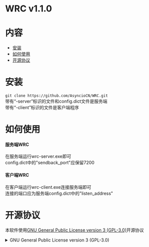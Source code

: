 # WRC v1.1.0

# 内容

- [安装](#安装)
- [如何使用](#如何使用)
- [开源协议](#开源协议)

# 安装

`git clone https://github.com/AsyncioCN/WRC.git`\
带有“-server”标识的文件和config.dict文件是服务端\
带有“-client”标识的文件是客户端程序

# 如何使用

#### 服务端WRC
在服务端运行wrc-server.exe即可\
config.dict中的"sendback_port"应保留7200

#### 客户端WRC
在客户端运行wrc-client.exe连接服务端即可\
连接的端口应为服务端config.dict中的"listen_address"



# 开源协议
本软件使用[GNU General Public License version 3 (GPL-3.0)](https://opensource.org/licenses/GPL-3.0)开源协议
<details>
<summary>GNU General Public License version 3 (GPL-3.0)</summary>
  
### Preamble
  
## 引言
  
The GNU General Public License is a free, copyleft license for software and other kinds of works. GNU通用公共许可协议（为方便阅读，以下简称“GPL协议”）是一种适用于软件和其他各类作品的自由且不可加以限制的（copyleft）版权许可协议。

The licenses for most software and other practical works are designed to take away your freedom to share and change the works. By contrast, the GNU General Public License is intended to guarantee your freedom to share and change all versions of a program--to make sure it remains free software for all its users. We, the Free Software Foundation, use the GNU General Public License for most of our software; it applies also to any other work released this way by its authors. You can apply it to your programs, too.

大多数软件和其他作品的许可协议是以排除分享和修改作品的权利为出发点进行设计的。与之相反，GPL协议意在保证分享、修改一项程序的各个版本的自由——以保证这个程序对所有用户都是自由软件。我们自由软件基金会在自己的大部分软件上使用了GPL协议，GPL协议同样也适用于任何其他由作者以此种方式发布的作品。你也可以将GPL协议适用于你的程序。

When we speak of free software, we are referring to freedom, not price. Our General Public Licenses are designed to make sure that you have the freedom to distribute copies of free software (and charge for them if you wish), that you receive source code or can get it if you want it, that you can change the software or use pieces of it in new free programs, and that you know you can do these things.

当我们在谈论free software（自由软件）的时候，这里的free是指自由，而不是免费。我们设计GPL协议即是为了确保你能够自由分发自由软件的副本（你可以为此收取费用）、收到源代码或者在需要的时候获取源代码、修改软件或者在新的自由程序中使用其中的片段，并保证你能够确信自己有权做上述的事情。

To protect your rights, we need to prevent others from denying you these rights or asking you to surrender the rights. Therefore, you have certain responsibilities if you distribute copies of the software, or if you modify it: responsibilities to respect the freedom of others.

为了保护你的权利，我们需要避免他人拒绝承认你的权利或者要求你放弃自己的权利。因此，你在分发软件副本或者修改软件的时候，也应当负起尊重他人自由的责任。

For example, if you distribute copies of such a program, whether gratis or for a fee, you must pass on to the recipients the same freedoms that you received. You must make sure that they, too, receive or can get the source code. And you must show them these terms so they know their rights.

例如，如果你分发此类程序的副本，无论是否收费，你必须给予收到副本的人与你同样的自由。你必须确保他人获得或者可以获得程序的源代码。同时你也必须向他们提供本协议的条款，使他们知晓自己的权利。

Developers that use the GNU GPL protect your rights with two steps: (1) assert copyright on the software, and (2) offer you this License giving you legal permission to copy, distribute and/or modify it.

使用GPL协议的开发者通过两个步骤来保障你的权利：（1）申明软件版权；以及（2）向你提供本许可协议以授权你复制、分发和/或修改该软件的合法许可。

For the developers' and authors' protection, the GPL clearly explains that there is no warranty for this free software. For both users' and authors' sake, the GPL requires that modified versions be marked as changed, so that their problems will not be attributed erroneously to authors of previous versions.

对于开发者和作者的保护，GPL协议明确说明了该自由软件不存在任何保证。同时为了用户和作者，GPL协议要求应对修改后的版本进行标注，以免错误地将修改版本的问题归咎于先前版本的作者。

Some devices are designed to deny users access to install or run modified versions of the software inside them, although the manufacturer can do so. This is fundamentally incompatible with the aim of protecting users' freedom to change the software. The systematic pattern of such abuse occurs in the area of products for individuals to use, which is precisely where it is most unacceptable. Therefore, we have designed this version of the GPL to prohibit the practice for those products. If such problems arise substantially in other domains, we stand ready to extend this provision to those domains in future versions of the GPL, as needed to protect the freedom of users.

尽管生产厂商可以在设备中安装或运行软件的修改版本，但是部分设备在设计上还是会拒绝用户在其中安装或运行修改版本软件的权限。这与我们保护用户修改软件自由的目标在根本上是矛盾的。这种不当的系统模式在个人产品中的出现恰恰是最无法接受的。因此，我们设计了这一版GPL协议来防止此类情况。如果此类问题还发生在其他领域，我们也为保护用户自由，做好了在将来的GPL条款中扩展这些领域的准备。

Finally, every program is threatened constantly by software patents. States should not allow patents to restrict development and use of software on general-purpose computers, but in those that do, we wish to avoid the special danger that patents applied to a free program could make it effectively proprietary. To prevent this, the GPL assures that patents cannot be used to render the program non-free.

最后，所有程序都面临着软件专利的持续威胁。国家不应该允许专利限制通用计算机软件的开发和使用，但是，在存在此类限制的国家，我们希望避免适用于自由程序的专利可能导致该程序实际上变为专有的特殊危险。为防止此类情况的发生，GPL协议确保了专利无法使程序非自由化。

The precise terms and conditions for copying, distribution and modification follow. 以下是关于复制、分发以及修改的详细条款和条件。

### TERMS AND CONDITIONS
## 条款和条件
0. Definitions.
0. 定义
“This License” refers to version 3 of the GNU General Public License.

“本协议”是指GNU通用公共许可协议第3版。

“Copyright” also means copyright-like laws that apply to other kinds of works, such as semiconductor masks.

“版权”亦包括适用于其他种类作品的类版权法律，例如半导体光罩。

“The Program” refers to any copyrightable work licensed under this License. Each licensee is addressed as “you”. “Licensees” and “recipients” may be individuals or organizations.

“程序”指根据本协议进行许可的任何受版权保护的作品。每个被许可人称为“你”。“被许可人”和“接收者”可以是个人或组织。

To “modify” a work means to copy from or adapt all or part of the work in a fashion requiring copyright permission, other than the making of an exact copy. The resulting work is called a “modified version” of the earlier work or a work “based on” the earlier work.

“修改（modify）”一个作品是指以需要版权许可的方式对作品的全部或部分进行复制（copy）或者改编（adapt），有别于制作一致的副本。所产生的作品称为前作的“修改版”或“基于”前作的作品。

A “covered work” means either the unmodified Program or a work based on the Program.

“受保护的作品（covered work）”是指未经修改的程序或者基于程序而产生的作品（a work based on the Program）。

To “propagate” a work means to do anything with it that, without permission, would make you directly or secondarily liable for infringement under applicable copyright law, except executing it on a computer or modifying a private copy. Propagation includes copying, distribution (with or without modification), making available to the public, and in some countries other activities as well.

“传播”一个作品是指除在计算机上执行或者修改私有副本以外的，根据所适用的版权法律，只要未经许可实施就会使你承担直接或间接侵权责任的任何行为。传播包括复制、分发（无论修改与否）、向公众提供、以及在一些国家的其他行为。

To “convey” a work means any kind of propagation that enables other parties to make or receive copies. Mere interaction with a user through a computer network, with no transfer of a copy, is not conveying.

“转发”一个作品是指任何一种可以使其他方制作或接收副本的传播行为。仅仅通过计算机网络与用户进行交互，而没有传输任何副本的行为不属于转发。

An interactive user interface displays “Appropriate Legal Notices” to the extent that it includes a convenient and prominently visible feature that (1) displays an appropriate copyright notice, and (2) tells the user that there is no warranty for the work (except to the extent that warranties are provided), that licensees may convey the work under this License, and how to view a copy of this License. If the interface presents a list of user commands or options, such as a menu, a prominent item in the list meets this criterion.

一个显示“适当的法律声明”的用户交互界面应具有下列方便且醒目的可见特征：（1）显示适当的版权声明，以及（2）告知用户该作品不存在任何保证（提供保证的除外）、被许可人可以根据本协议转发作品以及查阅本协议的途径。如果界面展示的是一系列命令或选项，例如菜单，在列表提供醒目的选项方能满足上述要求。

1. Source Code.
1. 源代码
The “source code” for a work means the preferred form of the work for making modifications to it. “Object code” means any non-source form of a work.

作品的“源代码”是指对作品进行修改所首选的作品形式。“目标代码”是指作品的任何非源代码形式。

A “Standard Interface” means an interface that either is an official standard defined by a recognized standards body, or, in the case of interfaces specified for a particular programming language, one that is widely used among developers working in that language.

“标准接口”是指由受认可的标准组织定义的官方标准，或者在特定编程语言所指定的接口中为该语言的开发者所广泛使用的接口。

The “System Libraries” of an executable work include anything, other than the work as a whole, that (a) is included in the normal form of packaging a Major Component, but which is not part of that Major Component, and (b) serves only to enable use of the work with that Major Component, or to implement a Standard Interface for which an implementation is available to the public in source code form. A “Major Component”, in this context, means a major essential component (kernel, window system, and so on) of the specific operating system (if any) on which the executable work runs, or a compiler used to produce the work, or an object code interpreter used to run it.

可执行作品的“系统库”包括任何（a）不属于主要组件（Major Component）的一部分，但却包含在主要组件封装的一般结构中，并且（b）仅为主要组件的工作提供必要支持或者为使公众获取源代码而实施标准接口提供必要支持的内容，而非该作品的整体。“主要组件”在此背景下是指运行可执行作品所依赖的特定操作系统（如有）的主要的、必不可少的组件（内核、窗口系统等），或用来产生作品的编译器，或运行作品所需的目标代码解释器。

The “Corresponding Source” for a work in object code form means all the source code needed to generate, install, and (for an executable work) run the object code and to modify the work, including scripts to control those activities. However, it does not include the work's System Libraries, or general-purpose tools or generally available free programs which are used unmodified in performing those activities but which are not part of the work. For example, Corresponding Source includes interface definition files associated with source files for the work, and the source code for shared libraries and dynamically linked subprograms that the work is specifically designed to require, such as by intimate data communication or control flow between those subprograms and other parts of the work.

目标代码形式的作品，其“相应的源代码”是指生成 、安装、（对可执行作品来说）运行目标代码以及修改作品所需的全部源代码，包括控制上述活动的脚本。但是，其中不包含系统库、通用工具或者在未经修改的情况下为实施上述活动而使用的一般可获得的且不属于作品的一部分的自由程序。例如，相应的源代码包括与作品的源文件相关联的接口定义文件，以及作品明确依赖的共享库和动态链接子程序的源代码，诸如子程序与作品的其他部分之间存在密切的数据交换或控制流的情形。

The Corresponding Source need not include anything that users can regenerate automatically from other parts of the Corresponding Source.

相应的源代码不需要包括用户可以通过相应的源代码的其它部分自动生成的内容。

The Corresponding Source for a work in source code form is that same work.

作品相应的源代码如是源代码形式，其即等同于作品本身。

2. Basic Permissions.
2. 基本许可
All rights granted under this License are granted for the term of copyright on the Program, and are irrevocable provided the stated conditions are met. This License explicitly affirms your unlimited permission to run the unmodified Program. The output from running a covered work is covered by this License only if the output, given its content, constitutes a covered work. This License acknowledges your rights of fair use or other equivalent, as provided by copyright law.

根据本协议授予的所有权利的期限为程序的版权期限，此等授权在满足条件的情况下是不可撤销的。本协议明确确认你不受限制地运行未修改的程序的权利。仅在输出内容构成受保护的作品时，运行受保护的作品所产生的输出受本协议的约束。本协议承认你根据版权法律所享有的合理使用的权利以及其他等同的权利。

You may make, run and propagate covered works that you do not convey, without conditions so long as your license otherwise remains in force. You may convey covered works to others for the sole purpose of having them make modifications exclusively for you, or provide you with facilities for running those works, provided that you comply with the terms of this License in conveying all material for which you do not control copyright. Those thus making or running the covered works for you must do so exclusively on your behalf, under your direction and control, on terms that prohibit them from making any copies of your copyrighted material outside their relationship with you.

只要你的许可仍然有效，你就可以无条件地制作、运行和传播你未转发的受保护的作品。你可以将受保护的作品转发给他人，该等转发仅限于他人专门为你进行修改或者为你提供运行该作品的设备的目的，并且此等转发应以你在转发一切版权不由你所控制的材料时遵守本协议的条款为前提。因此，为你制作或运行受保护的作品的人必须在您的指导和控制下，且只能以你的名义，并在禁止他们在除你和他们之间的关系之外复制你的受版权保护的材料的条件下来制作或运行受保护的作品。

Conveying under any other circumstances is permitted solely under the conditions stated below. Sublicensing is not allowed; section 10 makes it unnecessary.

其他情形下的转发仅仅在符合下述的条件时才能被允许。禁止转授权；转授权因第10条的规定并不必要。

3. Protecting Users' Legal Rights from Anti-Circumvention Law.
3. 针对反规避技术措施法律的用户权利保护
No covered work shall be deemed part of an effective technological measure under any applicable law fulfilling obligations under article 11 of the WIPO copyright treaty adopted on 20 December 1996, or similar laws prohibiting or restricting circumvention of such measures.

受保护的作品不应被视为任何，履行12月20日通过的《WIPO版权条约》第11条所规定义务的准据法（所适用的法律）或者其他禁止或限制规避技术措施的相似法律下，有效的技术措施的一部分。

When you convey a covered work, you waive any legal power to forbid circumvention of technological measures to the extent such circumvention is effected by exercising rights under this License with respect to the covered work, and you disclaim any intention to limit operation or modification of the work as a means of enforcing, against the work's users, your or third parties' legal rights to forbid circumvention of technological measures.

当你转发受保护的作品时，你同意放弃任何禁止为行使本协议下与受保护的作品相关的权利而实施的规避技术措施行为的权利，并且你同意放弃以执行你和第三方所具有的禁止规避技术措施行为的法律权利为手段的任何限制用户对作品进行操作或修改的意图。

4. Conveying Verbatim Copies.
4. 转发未修改的副本
You may convey verbatim copies of the Program's source code as you receive it, in any medium, provided that you conspicuously and appropriately publish on each copy an appropriate copyright notice; keep intact all notices stating that this License and any non-permissive terms added in accord with section 7 apply to the code; keep intact all notices of the absence of any warranty; and give all recipients a copy of this License along with the Program.

你可以在收到程序源代码后通过任何形式转发未经修改的程序源代码的副本，但你须在每份副本中显著而恰当地发布适当的版权声明；保留陈述本协议和根据本协议第7条适用于代码的任何非许可性条款的内容的完整声明。

You may charge any price or no price for each copy that you convey, and you may offer support or warranty protection for a fee.

你可以免费转发副本或者对转发的副本收取费用，也可以提供支持或保修以收取费用。

5. Conveying Modified Source Versions.
5. 转发修改后的源代码版本
You may convey a work based on the Program, or the modifications to produce it from the Program, in the form of source code under the terms of section 4, provided that you also meet all of these conditions:

你可以以第4条规定的源代码的形式，转发基于本程序的作品或其修改内容，但必须同时满足下列条件：

a) The work must carry prominent notices stating that you modified it, and giving a relevant date.

a) 该作品须具有显著的声明，说明您对该作品进行了修改并提供修改相关的日期。

b) The work must carry prominent notices stating that it is released under this License and any conditions added under section 7. This requirement modifies the requirement in section 4 to “keep intact all notices”.

b) 该作品须具有显著的声明，说明该作品是依据本协议以及根据第7条附加的条件进行发布的。本要求将把第4条所列的对应要求修改为“保留”完整保留所有声明。

c) You must license the entire work, as a whole, under this License to anyone who comes into possession of a copy. This License will therefore apply, along with any applicable section 7 additional terms, to the whole of the work, and all its parts, regardless of how they are packaged. This License gives no permission to license the work in any other way, but it does not invalidate such permission if you have separately received it.

c) 你必须根据本协议将作品整体完整地许可给任何拥有其副本的人。本协议及其适用的任何根据本协议第7条附加的条款适用于整个作品和作品的所有部分，无论其如何封包。本协议不允许以任何其他方式许可该作品，但如果你单独接受了其他方式的许可，本协议并不当然导致该等许可无效。

d) If the work has interactive user interfaces, each must display Appropriate Legal Notices; however, if the Program has interactive interfaces that do not display Appropriate Legal Notices, your work need not make them do so.

d) 如果该作品具有交互式用户界面，则每个用户界面均须显示适当的法律声明；但如果本程序具有交互式用户界面却不显示适当的法律声明，你的作品也无需进行显示。

A compilation of a covered work with other separate and independent works, which are not by their nature extensions of the covered work, and which are not combined with it such as to form a larger program, in or on a volume of a storage or distribution medium, is called an “aggregate” if the compilation and its resulting copyright are not used to limit the access or legal rights of the compilation's users beyond what the individual works permit. Inclusion of a covered work in an aggregate does not cause this License to apply to the other parts of the aggregate.

存储在存储空间或分发介质上的受保护的作品与其他独立的作品的汇编，同时其在性质上不是受保护的作品的扩展，并且没有与之相结合而构成更大的程序，如果该汇编及其产生的版权没有被用来超越其中的单体作品的许可对该汇编的用户的访问和法律权利进行限制，则称之为“聚合”。在聚合中包含受保护的作品并不会使本协议适用于该聚合的其他部分。

6. Conveying Non-Source Forms.
6. 以非源代码形式转发
You may convey a covered work in object code form under the terms of sections 4 and 5, provided that you also convey the machine-readable Corresponding Source under the terms of this License, in one of these ways:

你可以根据本协议第4条和第5条的规定转发目标代码形式的受保护的作品，但你必须同时根据本协议转发及其可读的相应的源码，此等转发需符合下列方式之一：

a) Convey the object code in, or embodied in, a physical product (including a physical distribution medium), accompanied by the Corresponding Source fixed on a durable physical medium customarily used for software interchange.

a) 转发收录在实体产品（包括实体的分发媒介）中的目标代码，并附带固定在常用于软件交换的耐用型物理介质上的相应的源码。

b) Convey the object code in, or embodied in, a physical product (including a physical distribution medium), accompanied by a written offer, valid for at least three years and valid for as long as you offer spare parts or customer support for that product model, to give anyone who possesses the object code either (1) a copy of the Corresponding Source for all the software in the product that is covered by this License, on a durable physical medium customarily used for software interchange, for a price no more than your reasonable cost of physically performing this conveying of source, or (2) access to copy the Corresponding Source from a network server at no charge.

b) 转发收录在实体产品（包括实体的分发媒介）中的目标代码，并附带一份书面要约，该书面要约应给予任何持有该目标代码的主体(1)以不高于你实际进行源码转发的合理成本的价格，一份产品中所有受本协议约束的软件的相应的源码的副本，此副本应储存与常用于软件交换的耐用型物理介质之上，或者(2)对相应的源码的免费的网络服务器访问；此要约在你提为该产品型号提供备件或客户支持期间持续有效且有效期至少为三年。

c) Convey individual copies of the object code with a copy of the written offer to provide the Corresponding Source. This alternative is allowed only occasionally and noncommercially, and only if you received the object code with such an offer, in accord with subsection 6b.

c) 转发单独的目标代码的副本并附带一份提供相应的源码的书面要约副本。此选项仅能在偶尔性的且非商业性的情况下才能被允许，并且目标代码所附的要约应符合第6b条的要求。

d) Convey the object code by offering access from a designated place (gratis or for a charge), and offer equivalent access to the Corresponding Source in the same way through the same place at no further charge. You need not require recipients to copy the Corresponding Source along with the object code. If the place to copy the object code is a network server, the Corresponding Source may be on a different server (operated by you or a third party) that supports equivalent copying facilities, provided you maintain clear directions next to the object code saying where to find the Corresponding Source. Regardless of what server hosts the Corresponding Source, you remain obligated to ensure that it is available for as long as needed to satisfy these requirements.

d) 通过从指定的地点提供访问（免费或付费）来转发目标代码，并以相同的方式从同一地点提供对相应的源码提供同等的访问，提供对应的源码不得收取额外费用。你无需要求接收者同时复制目标代码和相应的源码。如果复制目标代码的地点是网络服务器，在你于目标代码旁设置清晰指引并说明在哪里可以或许相应的源码的前提下，你可以将相应的源码储存在另一台支持同样的复制功能呢的服务器上(该服务器由你而非第三方运营)。无论在任何服务器托管相应的源码，你都有义务保证它在为满足这些要求所需的期间内是可用的。

e) Convey the object code using peer-to-peer transmission, provided you inform other peers where the object code and Corresponding Source of the work are being offered to the general public at no charge under subsection 6d.

e) 使用点对点（p2p）传输转发目标代码，但你必须根据第6d条将你在何处向一般公众免费提供作品的目标代码和相应的源码的信息通知给其他节点。

A separable portion of the object code, whose source code is excluded from the Corresponding Source as a System Library, need not be included in conveying the object code work.

目标代码的可分割部分，即其源代码作为系统库被排除于相应的源码的部分，在转发时需包含在目标代码作品之中。

A “User Product” is either (1) a “consumer product”, which means any tangible personal property which is normally used for personal, family, or household purposes, or (2) anything designed or sold for incorporation into a dwelling. In determining whether a product is a consumer product, doubtful cases shall be resolved in favor of coverage. For a particular product received by a particular user, “normally used” refers to a typical or common use of that class of product, regardless of the status of the particular user or of the way in which the particular user actually uses, or expects or is expected to use, the product. A product is a consumer product regardless of whether the product has substantial commercial, industrial or non-consumer uses, unless such uses represent the only significant mode of use of the product.

“用户产品”是指(1) “消费产品”，即任何通常用于个人、家庭或者生活目的有形个人财产，或者(2)任何为在住宅中使用而设计或销售的物品。在判断一款产品是否属于消费产品时，存疑的情形应按照扩大消费产品覆盖范围的倾向进行决定。对于特定用户收到的特定产品，“通常用于”是指对该类产品典型的或常见的使用，不论该特定用户的状态或其实际使用、预期使用或被要求使用该产品的方式是怎样的。无论产品是否具有实质上的商业、工业或者非消费者用途，这些用途均不影响对消费产品的判断，除非前述用途代表了该产品唯一且重要的使用方式。

“Installation Information” for a User Product means any methods, procedures, authorization keys, or other information required to install and execute modified versions of a covered work in that User Product from a modified version of its Corresponding Source. The information must suffice to ensure that the continued functioning of the modified object code is in no case prevented or interfered with solely because modification has been made.

用户产品的“安装信息”是指任何方法、流程、授权密钥或其他在该用户产品中通过相应的源码的修改版安装和执行修改版受保护的作品的信息。该信息必须足以确保修改后的目标代码能够在持续工作中不会单纯因修改而被阻止或干扰。

If you convey an object code work under this section in, or with, or specifically for use in, a User Product, and the conveying occurs as part of a transaction in which the right of possession and use of the User Product is transferred to the recipient in perpetuity or for a fixed term (regardless of how the transaction is characterized), the Corresponding Source conveyed under this section must be accompanied by the Installation Information. But this requirement does not apply if neither you nor any third party retains the ability to install modified object code on the User Product (for example, the work has been installed in ROM).

如果你根据本条转发在用户产品中的、随同用户产品的或者专门用于用户产品的目标代码作品，并且该转发作为交易的一部分会使用户产品的占有权和使用权在在一定期限内或永久转让给接收者（无论该交易是如何描述的），根据本条所转发的相应的源码必须具有安装信息。但是，此要求在你或任何第三方都不具有在用户产品上安装修改版的目标代码的能力的情况下并不适用（例如作品被安装在ROM上的情况）。

The requirement to provide Installation Information does not include a requirement to continue to provide support service, warranty, or updates for a work that has been modified or installed by the recipient, or for the User Product in which it has been modified or installed. Access to a network may be denied when the modification itself materially and adversely affects the operation of the network or violates the rules and protocols for communication across the network.

提供安装信息这一要求中并不包括继续为接收者已修改或安装的作品或用户产品提供支持服务、保修或者更新的要求。当所做的修改本身对网络运行造成实质且负面的影响或者违反了网络通信协议和规则时，可以拒绝其网络访问。

Corresponding Source conveyed, and Installation Information provided, in accord with this section must be in a format that is publicly documented (and with an implementation available to the public in source code form), and must require no special password or key for unpacking, reading or copying.

根据本条所转发的相应的源码以及所提供的安装信息必须采用有公开记录的格式（并伴有公众可以取得的源代码形式的工具），且不得对解压、读取或复制设置密码或密钥。

6. Conveying Non-Source Forms.
6. 以非源代码形式转发
You may convey a covered work in object code form under the terms of sections 4 and 5, provided that you also convey the machine-readable Corresponding Source under the terms of this License, in one of these ways:

你可以根据本协议第4条和第5条的规定转发目标代码形式的受保护的作品，但你必须同时根据本协议转发及其可读的相应的源码，此等转发需符合下列方式之一：

a) Convey the object code in, or embodied in, a physical product (including a physical distribution medium), accompanied by the Corresponding Source fixed on a durable physical medium customarily used for software interchange.

a) 转发收录在实体产品（包括实体的分发媒介）中的目标代码，并附带固定在常用于软件交换的耐用型物理介质上的相应的源码。

b) Convey the object code in, or embodied in, a physical product (including a physical distribution medium), accompanied by a written offer, valid for at least three years and valid for as long as you offer spare parts or customer support for that product model, to give anyone who possesses the object code either (1) a copy of the Corresponding Source for all the software in the product that is covered by this License, on a durable physical medium customarily used for software interchange, for a price no more than your reasonable cost of physically performing this conveying of source, or (2) access to copy the Corresponding Source from a network server at no charge.

b) 转发收录在实体产品（包括实体的分发媒介）中的目标代码，并附带一份书面要约，该书面要约应给予任何持有该目标代码的主体(1)以不高于你实际进行源码转发的合理成本的价格，一份产品中所有受本协议约束的软件的相应的源码的副本，此副本应储存与常用于软件交换的耐用型物理介质之上，或者(2)对相应的源码的免费的网络服务器访问；此要约在你提为该产品型号提供备件或客户支持期间持续有效且有效期至少为三年。

c) Convey individual copies of the object code with a copy of the written offer to provide the Corresponding Source. This alternative is allowed only occasionally and noncommercially, and only if you received the object code with such an offer, in accord with subsection 6b.

c) 转发单独的目标代码的副本并附带一份提供相应的源码的书面要约副本。此选项仅能在偶尔性的且非商业性的情况下才能被允许，并且目标代码所附的要约应符合第6b条的要求。

c)d) Convey the object code by offering access from a designated place (gratis or for a charge), and offer equivalent access to the Corresponding Source in the same way through the same place at no further charge. You need not require recipients to copy the Corresponding Source along with the object code. If the place to copy the object code is a network server, the Corresponding Source may be on a different server (operated by you or a third party) that supports equivalent copying facilities, provided you maintain clear directions next to the object code saying where to find the Corresponding Source. Regardless of what server hosts the Corresponding Source, you remain obligated to ensure that it is available for as long as needed to satisfy these requirements.

d) 通过从指定的地点提供访问（免费或付费）来转发目标代码，并以相同的方式从同一地点提供对相应的源码提供同等的访问，提供对应的源码不得收取额外费用。你无需要求接收者同时复制目标代码和相应的源码。如果复制目标代码的地点是网络服务器，在你于目标代码旁设置清晰指引并说明在哪里可以或许相应的源码的前提下，你可以将相应的源码储存在另一台支持同样的复制功能呢的服务器上(该服务器由你而非第三方运营)。无论在任何服务器托管相应的源码，你都有义务保证它在为满足这些要求所需的期间内是可用的。

e) Convey the object code using peer-to-peer transmission, provided you inform other peers where the object code and Corresponding Source of the work are being offered to the general public at no charge under subsection 6d.

e) 使用点对点（p2p）传输转发目标代码，但你必须根据第6d条将你在何处向一般公众免费提供作品的目标代码和相应的源码的信息通知给其他节点。

A separable portion of the object code, whose source code is excluded from the Corresponding Source as a System Library, need not be included in conveying the object code work.

目标代码的可分割部分，即其源代码作为系统库被排除于相应的源码的部分，在转发时需包含在目标代码作品之中。

A “User Product” is either (1) a “consumer product”, which means any tangible personal property which is normally used for personal, family, or household purposes, or (2) anything designed or sold for incorporation into a dwelling. In determining whether a product is a consumer product, doubtful cases shall be resolved in favor of coverage. For a particular product received by a particular user, “normally used” refers to a typical or common use of that class of product, regardless of the status of the particular user or of the way in which the particular user actually uses, or expects or is expected to use, the product. A product is a consumer product regardless of whether the product has substantial commercial, industrial or non-consumer uses, unless such uses represent the only significant mode of use of the product.

“用户产品（User Product）”是指(1) “消费产品”，即任何通常用于个人、家庭或者生活目的有形个人财产，或者(2)任何为在住宅中使用而设计或销售的物品。在判断一款产品是否属于消费产品时，存疑的情形应按照扩大消费产品覆盖范围的倾向进行决定。对于特定用户收到的特定产品，“通常用于”是指对该类产品典型的或常见的使用，不论该特定用户的状态或其实际使用、预期使用或被要求使用该产品的方式是怎样的。无论产品是否具有实质上的商业、工业或者非消费者用途，这些用途均不影响对消费产品的判断，除非前述用途代表了该产品唯一且重要的使用方式。

“Installation Information” for a User Product means any methods, procedures, authorization keys, or other information required to install and execute modified versions of a covered work in that User Product from a modified version of its Corresponding Source. The information must suffice to ensure that the continued functioning of the modified object code is in no case prevented or interfered with solely because modification has been made.

用户产品的“安装信息（Installation Information）”是指任何方法、流程、授权密钥或其他在该用户产品中通过相应的源码的修改版安装和执行修改版受保护的作品的信息。该信息必须足以确保修改后的目标代码能够在持续工作中不会单纯因修改而被阻止或干扰。

If you convey an object code work under this section in, or with, or specifically for use in, a User Product, and the conveying occurs as part of a transaction in which the right of possession and use of the User Product is transferred to the recipient in perpetuity or for a fixed term (regardless of how the transaction is characterized), the Corresponding Source conveyed under this section must be accompanied by the Installation Information. But this requirement does not apply if neither you nor any third party retains the ability to install modified object code on the User Product (for example, the work has been installed in ROM).

如果你根据本条转发在用户产品中的、随同用户产品的或者专门用于用户产品的目标代码作品，并且该转发作为交易的一部分会使用户产品的占有权和使用权在在一定期限内或永久转让给接收者（无论该交易是如何描述的），根据本条所转发的相应的源码必须具有安装信息。但是，此要求在你或任何第三方都不具有在用户产品上安装修改版的目标代码的能力的情况下并不适用（例如作品被安装在ROM上的情况）。

The requirement to provide Installation Information does not include a requirement to continue to provide support service, warranty, or updates for a work that has been modified or installed by the recipient, or for the User Product in which it has been modified or installed. Access to a network may be denied when the modification itself materially and adversely affects the operation of the network or violates the rules and protocols for communication across the network.

提供安装信息这一要求中并不包括继续为接收者已修改或安装的作品或用户产品提供支持服务、保修或者更新的要求。当所做的修改本身对网络运行造成实质且负面的影响或者违反了网络通信协议和规则时，可以拒绝其网络访问。

Corresponding Source conveyed, and Installation Information provided, in accord with this section must be in a format that is publicly documented (and with an implementation available to the public in source code form), and must require no special password or key for unpacking, reading or copying.

根据本条所转发的相应的源码以及所提供的安装信息必须采用有公开记录的格式（并伴有公众可以取得的源代码形式的工具），且不得对解压、读取或复制设置密码或密钥。

7. Additional Terms.
7. 附加条款
“Additional permissions” are terms that supplement the terms of this License by making exceptions from one or more of its conditions. Additional permissions that are applicable to the entire Program shall be treated as though they were included in this License, to the extent that they are valid under applicable law. If additional permissions apply only to part of the Program, that part may be used separately under those permissions, but the entire Program remains governed by this License without regard to the additional permissions.

“附加许可（additional permissions）”是指对本协议的一个或多个条件设置例外的补充性条款。适用于整个程序的附加条款，在根据本协议有效的情况下应当被视为本协议的一部分。如果附加许可仅适用于部分程序，则该部分可单独在这些许可下使用，但整个程序仍受本协议的约束，而不考虑附加许可。

When you convey a copy of a covered work, you may at your option remove any additional permissions from that copy, or from any part of it. (Additional permissions may be written to require their own removal in certain cases when you modify the work.) You may place additional permissions on material, added by you to a covered work, for which you have or can give appropriate copyright permission.

在你传播受保护的作品副本时，你可以选择从副本或其部分中移除任何附加许可。（附加许可可以要求你在特定情况下将其移除）对于你添加至受保护的作品的材料，如果你拥有这些材料或有权授予这些材料版权许可，你则可以对这些材料增添附加许可。

Notwithstanding any other provision of this License, for material you add to a covered work, you may (if authorized by the copyright holders of that material) supplement the terms of this License with terms:

即使本协议其他任何条款另有规定，你可以（如果经该材料著作权人授权）对本协议条款进行以下补充：

a) Disclaiming warranty or limiting liability differently from the terms of sections 15 and 16 of this License; or

a) 放弃保证或者以不同于第15、16条的方式限制责任；或者

b) Requiring preservation of specified reasonable legal notices or author attributions in that material or in the Appropriate Legal Notices displayed by works containing it; or

b) 要求在该材料或者在包含材料的作品所展示的适当的法律声明中保留合理的特定法律声明或者作者署名；或者

c) Prohibiting misrepresentation of the origin of that material, or requiring that modified versions of such material be marked in reasonable ways as different from the original version; or

c) 禁止对该材料来源的不当陈述，或者要求该材料修改后的版本对其与不同于原版做出合理的标注；或者

d) Limiting the use for publicity purposes of names of licensors or authors of the material; or

d) 限制以宣传为目的使用该材料授权者或作者的名称；或者

e) Declining to grant rights under trademark law for use of some trade names, trademarks, or service marks; or

e) 拒绝授予根据商标法授予商号、商标或者服务表示的权利；或者

f) Requiring indemnification of licensors and authors of that material by anyone who conveys the material (or modified versions of it) with contractual assumptions of liability to the recipient, for any liability that these contractual assumptions directly impose on those licensors and authors.

f) 在按照合同约定接收者负有责任的情况下，要求任何转发该材料（或者其修改版）的人向授权者和作者向进行赔偿，以免这些合同规定直接对授权者和作者施以任何责任。

All other non-permissive additional terms are considered “further restrictions” within the meaning of section 10. If the Program as you received it, or any part of it, contains a notice stating that it is governed by this License along with a term that is a further restriction, you may remove that term. If a license document contains a further restriction but permits relicensing or conveying under this License, you may add to a covered work material governed by the terms of that license document, provided that the further restriction does not survive such relicensing or conveying.

其他所有非许可性附加条款，均属于第10条所规定的“其他限制”。在你收到程序或部分程序的声明中，如果除了说明程序受本协议约束外还含有其他限制，你则可以移除该等条款。如果一份许可文件中含有其他限制但却允许再许可或根据本协议进行转发的，你可以向受保护的作品中添加受此许可文件条款约束的其他材料，但应当在再许可或转发时移除其他限制。

If you add terms to a covered work in accord with this section, you must place, in the relevant source files, a statement of the additional terms that apply to those files, or a notice indicating where to find the applicable terms.

若你根据本条在受保护的作品中加入了条款，你必须在附加条款适用的相关源文件中加入对附加条款的说明或者指明在何处找到所适用条款的通知。

Additional terms, permissive or non-permissive, may be stated in the form of a separately written license, or stated as exceptions; the above requirements apply either way.

不论是许可性还是非许可性，附加条款可以以单独的书面许可形式发布或者以例外情形进行说明；任何方式均应符合上述的要求。

8. Termination.
8. 终止
You may not propagate or modify a covered work except as expressly provided under this License. Any attempt otherwise to propagate or modify it is void, and will automatically terminate your rights under this License (including any patent licenses granted under the third paragraph of section 11).

除非明确经本协议允许，不得传播或修改受保护的作品。否则任何传播或修改受保护的作品的尝试均不合法，并将自动终止你在本协议下权利（包括任何根据第11条第3段授予的专利许可）。

However, if you cease all violation of this License, then your license from a particular copyright holder is reinstated (a) provisionally, unless and until the copyright holder explicitly and finally terminates your license, and (b) permanently, if the copyright holder fails to notify you of the violation by some reasonable means prior to 60 days after the cessation.

但是，如果你停止一切违反本协议的行为，你从特定著作权人处获得的许可 (a) 将会临时恢复，除非并直到著作权人最终明确终止你的许可，和(b) 在著作权人在你停止违反协议后的60日内未通过合理方式通知你的违反协议的情况下，将会永久恢复。

Moreover, your license from a particular copyright holder is reinstated permanently if the copyright holder notifies you of the violation by some reasonable means, this is the first time you have received notice of violation of this License (for any work) from that copyright holder, and you cure the violation prior to 30 days after your receipt of the notice.

此外，你从特定著作权人处获得的许可在著作权人通过合理方式通知你违反协议的情况，即你从著作权人处首次收到违反本协议的通知（对任意作品），你应当在收到通知后的30天内纠正违反协议的行为。

Termination of your rights under this section does not terminate the licenses of parties who have received copies or rights from you under this License. If your rights have been terminated and not permanently reinstated, you do not qualify to receive new licenses for the same material under section 10.

根据本条终止协议并不会终止根据本协议从你处收到副本或授权的当事人之间的许可协议。如果你的权利已被终止且没有永久恢复，你则失去根据第10条接收同样材料的新的许可的资格。

9. Acceptance Not Required for Having Copies.
9. 持有副本无需接受协议
You are not required to accept this License in order to receive or run a copy of the Program. Ancillary propagation of a covered work occurring solely as a consequence of using peer-to-peer transmission to receive a copy likewise does not require acceptance. However, nothing other than this License grants you permission to propagate or modify any covered work. These actions infringe copyright if you do not accept this License. Therefore, by modifying or propagating a covered work, you indicate your acceptance of this License to do so.

你无需接受本协议即可接收或运行程序的副本。仅在由于在使用点对点传输来接收副本时而发生的对受保护的作品的辅助传播情况下，亦无需对本协议进行接受。但是，只有本协议才能授予你传播或修改任何受保护的作品的权利。你在不接受本协议的情况下传播或修改任何受保护的作品的行为，将构成著作权侵权。因此，若你修改或传播受保护的作品，则表示你同意接受本协议的约束。

10. Automatic Licensing of Downstream Recipients.
10. 对下游接收者的自动授权
Each time you convey a covered work, the recipient automatically receives a license from the original licensors, to run, modify and propagate that work, subject to this License. You are not responsible for enforcing compliance by third parties with this License.

当你转发受保护的作品时，接收者会根据本协议从原始授权者处自动获得运行、修改和传播该作品的许可。你不需要对第三方就本协议的合规负责。

An “entity transaction” is a transaction transferring control of an organization, or substantially all assets of one, or subdividing an organization, or merging organizations. If propagation of a covered work results from an entity transaction, each party to that transaction who receives a copy of the work also receives whatever licenses to the work the party's predecessor in interest had or could give under the previous paragraph, plus a right to possession of the Corresponding Source of the work from the predecessor in interest, if the predecessor has it or can get it with reasonable efforts.

“实体交易（entity transaction）”是指转让一个组织的控制权或者大体上的全部资产，亦或是组织的分立合并。如果受保护的作品因实体交易传播，该实体交易中收到作品副本的当事方也会获得在前利益相关者（predecessor in interest）所具有的或者能够根据前一段的内容所给予的对该作品的许可，另外，如果在前利益相关者持有或通过合理的努力能够获得作品相应的源码，该实体交易中收到作品副本的当事方则拥有从在前利益相关者处获得作品相应的源码的权利。

You may not impose any further restrictions on the exercise of the rights granted or affirmed under this License. For example, you may not impose a license fee, royalty, or other charge for exercise of rights granted under this License, and you may not initiate litigation (including a cross-claim or counterclaim in a lawsuit) alleging that any patent claim is infringed by making, using, selling, offering for sale, or importing the Program or any portion of it.

你不得对根据本协议所授予或肯定的权利的实行施以任何进一步限制。例如，你不得因他人行使本许可下授予的权利而收取许可费、版税或其他费用，并且不得以制造、使用、销售、许诺销售或者进口程序或程序的任何部分侵犯专利权利要求为由提起诉讼（包括在诉讼中提起交叉诉讼或反诉）。

11. Patents.
11. 专利
A “contributor” is a copyright holder who authorizes use under this License of the Program or a work on which the Program is based. The work thus licensed is called the contributor's “contributor version”. A contributor's “essential patent claims” are all patent claims owned or controlled by the contributor, whether already acquired or hereafter acquired, that would be infringed by some manner, permitted by this License, of making, using, or selling its contributor version, but do not include claims that would be infringed only as a consequence of further modification of the contributor version. For purposes of this definition, “control” includes the right to grant patent sublicenses in a manner consistent with the requirements of this License.

“贡献者（contributor）”是指根据本协议对程序或者程序所依赖的作品进行使用授权的著作权人。因此，这样的授权作品被称为贡献者的“贡献者版本（contributor version）”。贡献者的“基本专利权利要求”是指贡献者所有或控制的，可能会被本协议所允许的制造、使用或销售其贡献者版本的行为以某种方式所侵犯，的全部专利权利要求，无论是已经取得的还是即将获得的，但不包括仅因对贡献者版本的进一步修改而受到侵犯的权利要求。在本定义中，“控制（control）”包括拥有以符合本协议要求的方式对专利进行转授权的权利。

Each contributor grants you a non-exclusive, worldwide, royalty-free patent license under the contributor's essential patent claims, to make, use, sell, offer for sale, import and otherwise run, modify and propagate the contents of its contributor version.

每个贡献者根据贡献者的基本专利权利要求授予您一个非排他性的、全球范围内的、免专利费的专利许可，用于制作、使用、销售、许诺销售、进口和以其他方式运行、修改和传播其贡献者版本的内容。

In the following three paragraphs, a “patent license” is any express agreement or commitment, however denominated, not to enforce a patent (such as an express permission to practice a patent or covenant not to sue for patent infringement). To “grant” such a patent license to a party means to make such an agreement or commitment not to enforce a patent against the party.

在以下三段中，“专利许可（patent license）”是指任何表示不会执行专利的明示协议或承诺，无论其如何命名（例如实施专利的明示许可或者不得就专利侵权提起诉讼的协议）。向一方“授予（grant）”此种专利许可是指作出不会对该方执行专利的协议或承诺。

If you convey a covered work, knowingly relying on a patent license, and the Corresponding Source of the work is not available for anyone to copy, free of charge and under the terms of this License, through a publicly available network server or other readily accessible means, then you must either (1) cause the Corresponding Source to be so available, or (2) arrange to deprive yourself of the benefit of the patent license for this particular work, or (3) arrange, in a manner consistent with the requirements of this License, to extend the patent license to downstream recipients. “Knowingly relying” means you have actual knowledge that, but for the patent license, your conveying the covered work in a country, or your recipient's use of the covered work in a country, would infringe one or more identifiable patents in that country that you have reason to believe are valid.

如果你明知其依赖于某专利而转发受保护的作品，且未根据本协议通过公众可访问的网络服务器或者其他易于访问的方式免费为他人提供复制该作品相应的源码的途径，则你必须(1)使相应的源码可以被他人获取，或者(2) 放弃该作品的专利许可所带来的权益，或者(3)以符合本协议要求的方式，将专利许可扩展到下游接收者。“明知其依赖于”是指你实际知晓，若无专利许可，你在一个国家转发受保护的作品或者你的接收者在这个国家使用受保护的作品，将会侵犯你有理由相信有效的一项或多项可识别的该国专利。

If, pursuant to or in connection with a single transaction or arrangement, you convey, or propagate by procuring conveyance of, a covered work, and grant a patent license to some of the parties receiving the covered work authorizing them to use, propagate, modify or convey a specific copy of the covered work, then the patent license you grant is automatically extended to all recipients of the covered work and works based on it.

如果根据一项交易或安排，或在与之相关的情况下，你转发或通过促成转发传播受保护的作品，并向收到受保护的作品的某些当事人授予专利许可，授权他们使用、传播、修改或转发受保护作品的特定副本，则你授予的专利许可会自动拓展至受保护作品以及基于它的作品的所有接收者。

A patent license is “discriminatory” if it does not include within the scope of its coverage, prohibits the exercise of, or is conditioned on the non-exercise of one or more of the rights that are specifically granted under this License. You may not convey a covered work if you are a party to an arrangement with a third party that is in the business of distributing software, under which you make payment to the third party based on the extent of your activity of conveying the work, and under which the third party grants, to any of the parties who would receive the covered work from you, a discriminatory patent license (a) in connection with copies of the covered work conveyed by you (or copies made from those copies), or (b) primarily for and in connection with specific products or compilations that contain the covered work, unless you entered into that arrangement, or that patent license was granted, prior to 28 March 2007.

如果专利许可 不包含在一项专利性许可所覆盖的范围内，禁止行使本许可明确授予的一项或多项权利或以不行使这些权利为条件，则属于“歧视性（discriminatory）”专利许可。如果你与从事软件分发业务的第三方签约并依约定根据作品转发活动的范围向第三方付费，在下列情况下你不得转发受保护的作品：(a)该第三方向任何从你处收到副本的一方授予与你转发的受保护的作品副本（或这些副本的复制件）相关的歧视性专利许可，或(b)该第三方向任何从你处收到副本的一方授予主要用于包含受保护的作品的特定产品或汇编或者与之相关的歧视性专利许可，除非你加入约定的时间或专利许可的时间在2007年3月28日之前。

Nothing in this License shall be construed as excluding or limiting any implied license or other defenses to infringement that may otherwise be available to you under applicable patent law.

本协议中的任何内容均不应被解释为排除或限制任何默示许可或其他在所适用的专利法下可能有效的侵权抗辩。

12. No Surrender of Others' Freedom.
12. 不得弃置他人的自由
If conditions are imposed on you (whether by court order, agreement or otherwise) that contradict the conditions of this License, they do not excuse you from the conditions of this License. If you cannot convey a covered work so as to satisfy simultaneously your obligations under this License and any other pertinent obligations, then as a consequence you may not convey it at all. For example, if you agree to terms that obligate you to collect a royalty for further conveying from those to whom you convey the Program, the only way you could satisfy both those terms and this License would be to refrain entirely from conveying the Program.

如果对你施加的条件（无论是通过法院命令、协议或其他方式）与本协议规定的条件相矛盾，其并不会免除你遵守本协议所设条件的义务。如果你在转发受保护的作品时无法同时满足本协议所设义务和其他相关义务，你则不得进行转发。例如，如果你同意了你有义务就向程序的转发对象就转发收取版税的条款，唯一能同时满足该义务和本协议规定的做法即为完全避免对本程序的转发。

13. Use with the GNU Affero General Public License.
13. 与GNU Affero通用公共许可协议的兼容
Notwithstanding any other provision of this License, you have permission to link or combine any covered work with a work licensed under version 3 of the GNU Affero General Public License into a single combined work, and to convey the resulting work. The terms of this License will continue to apply to the part which is the covered work, but the special requirements of the GNU Affero General Public License, section 13, concerning interaction through a network will apply to the combination as such.

不论本协议其他条款如何规定，你可以将受保护的作品与任何根据GNU Affero通用公共许可协议进行授权的作品进行连接或结合，形成结合作品（combined work），并转发产生的作品。本协议条款将会继续适用于结合作品中属于受保护的作品的部分，但是GNU Affero通用公共许可协议第13条提出的关于通过网络交互的特殊要求将会适用于结合作品本身。

14. Revised Versions of this License.
14. 本许可协议的修订版
The Free Software Foundation may publish revised and/or new versions of the GNU General Public License from time to time. Such new versions will be similar in spirit to the present version, but may differ in detail to address new problems or concerns.

自由软件基金会可以不时地发布修改版或新版的GNU通用公共许可协议。新版本将秉持与早先版本同样的精神，但可能会为解决新的问题或担忧而在细节上有所不同。

Each version is given a distinguishing version number. If the Program specifies that a certain numbered version of the GNU General Public License “or any later version” applies to it, you have the option of following the terms and conditions either of that numbered version or of any later version published by the Free Software Foundation. If the Program does not specify a version number of the GNU General Public License, you may choose any version ever published by the Free Software Foundation.

每个版本都具会有不同的版本号。如果程序明确指出适用特定版本的GNU通用公共许可协议“或任何后续版本”，你可以选择采用自由软件基金会发布的该特定版本或者任何后续的版本的条款与条件。如果本程序并未明确指出其适用的GNU通用公共许可协议的版本号，你则可以选择自由软件基金会发布的任意一版。

If the Program specifies that a proxy can decide which future versions of the GNU General Public License can be used, that proxy's public statement of acceptance of a version permanently authorizes you to choose that version for the Program.

如果本程序指定某一代理决定适用某一将来版本的GNU通用公共许可协议，则该代理接受某一版本的公共陈述将会永久授权你为程序选择该版本的的GNU通用公共许可协议协议。

Later license versions may give you additional or different permissions. However, no additional obligations are imposed on any author or copyright holder as a result of your choosing to follow a later version.

新版本的许可协议可能会给予你额外的或不同的许可。但是，选择采用新版本的许可协议将不会向任何作者或者著作权人施加任何额外义务。

15. Disclaimer of Warranty.
15. 免责声明
THERE IS NO WARRANTY FOR THE PROGRAM, TO THE EXTENT PERMITTED BY APPLICABLE LAW. EXCEPT WHEN OTHERWISE STATED IN WRITING THE COPYRIGHT HOLDERS AND/OR OTHER PARTIES PROVIDE THE PROGRAM “AS IS” WITHOUT WARRANTY OF ANY KIND, EITHER EXPRESSED OR IMPLIED, INCLUDING, BUT NOT LIMITED TO, THE IMPLIED WARRANTIES OF MERCHANTABILITY AND FITNESS FOR A PARTICULAR PURPOSE. THE ENTIRE RISK AS TO THE QUALITY AND PERFORMANCE OF THE PROGRAM IS WITH YOU. SHOULD THE PROGRAM PROVE DEFECTIVE, YOU ASSUME THE COST OF ALL NECESSARY SERVICING, REPAIR OR CORRECTION.

在所适用的法律允许的范围内，本程序不存在任何的保证。除非另有书面声明，著作权人和/或其他当事人“现以”不做出任何种类的、明示或默示的保证的方式提供本程序，包括但不限于对可销售性和适用于特定目的的默示保证。本程序质量与性能的一切风险均应由你自行承担。如果程序被证明有缺陷，您应承担所有必要的维护、修理或修正费用。

16. Limitation of Liability.
16. 责任限制
IN NO EVENT UNLESS REQUIRED BY APPLICABLE LAW OR AGREED TO IN WRITING WILL ANY COPYRIGHT HOLDER, OR ANY OTHER PARTY WHO MODIFIES AND/OR CONVEYS THE PROGRAM AS PERMITTED ABOVE, BE LIABLE TO YOU FOR DAMAGES, INCLUDING ANY GENERAL, SPECIAL, INCIDENTAL OR CONSEQUENTIAL DAMAGES ARISING OUT OF THE USE OR INABILITY TO USE THE PROGRAM (INCLUDING BUT NOT LIMITED TO LOSS OF DATA OR DATA BEING RENDERED INACCURATE OR LOSSES SUSTAINED BY YOU OR THIRD PARTIES OR A FAILURE OF THE PROGRAM TO OPERATE WITH ANY OTHER PROGRAMS), EVEN IF SUCH HOLDER OR OTHER PARTY HAS BEEN ADVISED OF THE POSSIBILITY OF SUCH DAMAGES.

在任何情况下，除非所适用的法律要求或经书面同意，否则任何著作权人或任何根据上述条款修改和/或转发程序的其他当事人均不对你承担损害赔偿责任，包括任何因使用或无法使用本程序而产生的一般的、特殊的、附带或间接损害赔偿（包括但不限于数据丢失、数据篡改、你或第三方遭受的损失或者程序无法与其他任何程序共同运行），即使该著作权人或其他当事人已被告知此类损害的可能性。

17. Interpretation of Sections 15 and 16.
17. 第15、16条的解释
If the disclaimer of warranty and limitation of liability provided above cannot be given local legal effect according to their terms, reviewing courts shall apply local law that most closely approximates an absolute waiver of all civil liability in connection with the Program, unless a warranty or assumption of liability accompanies a copy of the Program in return for a fee.

如果前述免责声明和责任限制的条款无法获得当地法律效力，审查的法院应当适用最接近于放弃有关本程序的民事责任的本地法律规定，除非程序副本为其附带的保证或者责任承诺收费。
</details>

